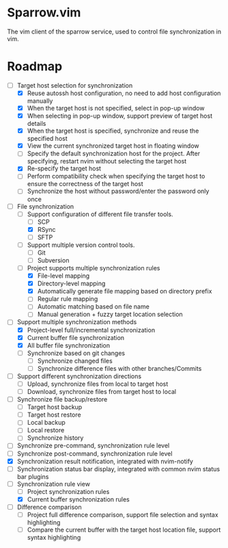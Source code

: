 # Sparrow.vim
The vim client of the sparrow service, used to control file synchronization in vim.

# Roadmap
- [ ] Target host selection for synchronization
  - [x] Reuse autossh host configuration, no need to add host configuration manually
  - [x] When the target host is not specified, select in pop-up window
  - [x] When selecting in pop-up window, support preview of target host details
  - [x] When the target host is specified, synchronize and reuse the specified host
  - [x] View the current synchronized target host in floating window
  - [ ] Specify the default synchronization host for the project. After specifying, restart nvim without selecting the target host
  - [x] Re-specify the target host
  - [ ] Perform compatibility check when specifying the target host to ensure the correctness of the target host
  - [ ] Synchronize the host without password/enter the password only once
- [ ] File synchronization
  - [ ] Support configuration of different file transfer tools.
    - [ ] SCP
    - [x] RSync
    - [ ] SFTP
  - [ ] Support multiple version control tools.
    - [ ] Git
    - [ ] Subversion
  - [ ] Project supports multiple synchronization rules
    - [x] File-level mapping
    - [x] Directory-level mapping
    - [x] Automatically generate file mapping based on directory prefix
    - [ ] Regular rule mapping
    - [ ] Automatic matching based on file name
    - [ ] Manual generation + fuzzy target location selection
- [ ] Support multiple synchronization methods
  - [x] Project-level full/incremental synchronization
  - [x] Current buffer file synchronization
  - [x] All buffer file synchronization
  - [ ] Synchronize based on git changes
    - [ ] Synchronize changed files
    - [ ] Synchronize difference files with other branches/Commits
- [ ] Support different synchronization directions
  - [ ] Upload, synchronize files from local to target host
  - [ ] Download, synchronize files from target host to local
- [ ] Synchronize file backup/restore
  - [ ] Target host backup
  - [ ] Target host restore
  - [ ] Local backup
  - [ ] Local restore
  - [ ] Synchronize history
- [ ] Synchronize pre-command, synchronization rule level
- [ ] Synchronize post-command, synchronization rule level
- [x] Synchronization result notification, integrated with nvim-notify
- [ ] Synchronization status bar display, integrated with common nvim status bar plugins
- [ ] Synchronization rule view
  - [ ] Project synchronization rules
  - [x] Current buffer synchronization rules
- [ ] Difference comparison
  - [ ] Project full difference comparison, support file selection and syntax highlighting
  - [ ] Compare the current buffer with the target host location file, support syntax highlighting
